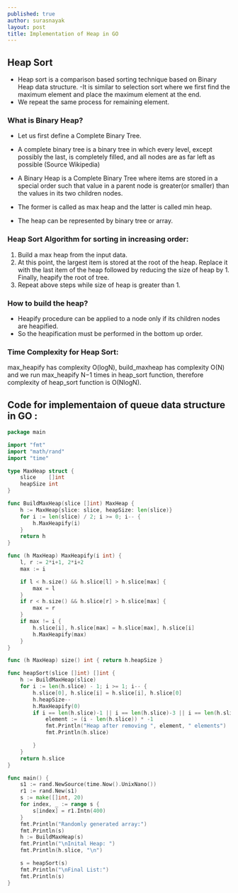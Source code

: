 ```yaml
---
published: true
author: surasnayak
layout: post
title: Implementation of Heap in GO
---
```


## Heap Sort

- Heap sort is a comparison based sorting technique based on Binary Heap data structure. 
-It is similar to selection sort where we first find the maximum element and place the maximum element at the end. 
- We repeat the same process for remaining element.

### What is Binary Heap?

- Let us first define a Complete Binary Tree. 
- A complete binary tree is a binary tree in which every level, except possibly the last, is completely filled, and all nodes are as far left as possible (Source Wikipedia)

- A Binary Heap is a Complete Binary Tree where items are stored in a special order such that value in a parent node is greater(or smaller) than the values in its two children nodes. 
- The former is called as max heap and the latter is called min heap. 
- The heap can be represented by binary tree or array.

### Heap Sort Algorithm for sorting in increasing order:

1. Build a max heap from the input data.
2. At this point, the largest item is stored at the root of the heap. Replace it with the last item of the heap followed by reducing the size of heap by 1. Finally, heapify the root of tree.
3. Repeat above steps while size of heap is greater than 1.

### How to build the heap?

- Heapify procedure can be applied to a node only if its children nodes are heapified. 
- So the heapification must be performed in the bottom up order.

### Time Complexity for Heap Sort: 

max_heapify has complexity O(logN), build_maxheap has complexity O(N) and we run max_heapify 
N−1 times in heap_sort function, therefore complexity of heap_sort function is O(NlogN).

## Code for implementaion of queue data structure in GO :

```go
package main

import "fmt"
import "math/rand"
import "time"

type MaxHeap struct {
	slice    []int
	heapSize int
}

func BuildMaxHeap(slice []int) MaxHeap {
	h := MaxHeap{slice: slice, heapSize: len(slice)}
	for i := len(slice) / 2; i >= 0; i-- {
		h.MaxHeapify(i)
	}
	return h
}

func (h MaxHeap) MaxHeapify(i int) {
	l, r := 2*i+1, 2*i+2
	max := i

	if l < h.size() && h.slice[l] > h.slice[max] {
		max = l
	}
	if r < h.size() && h.slice[r] > h.slice[max] {
		max = r
	}
	if max != i {
		h.slice[i], h.slice[max] = h.slice[max], h.slice[i]
		h.MaxHeapify(max)
	}
}

func (h MaxHeap) size() int { return h.heapSize } 

func heapSort(slice []int) []int {
	h := BuildMaxHeap(slice)
	for i := len(h.slice) - 1; i >= 1; i-- {
		h.slice[0], h.slice[i] = h.slice[i], h.slice[0]
		h.heapSize--
		h.MaxHeapify(0)
		if i == len(h.slice)-1 || i == len(h.slice)-3 || i == len(h.slice)-5 {
			element := (i - len(h.slice)) * -1
			fmt.Println("Heap after removing ", element, " elements")
			fmt.Println(h.slice)

		}
	}
	return h.slice
}

func main() {
	s1 := rand.NewSource(time.Now().UnixNano())
	r1 := rand.New(s1)
	s := make([]int, 20)
	for index, _ := range s {
		s[index] = r1.Intn(400)
	}
	fmt.Println("Randomly generated array:")
	fmt.Println(s)
	h := BuildMaxHeap(s)
	fmt.Println("\nInital Heap: ")
	fmt.Println(h.slice, "\n")

	s = heapSort(s)
	fmt.Println("\nFinal List:")
	fmt.Println(s)
}

```
